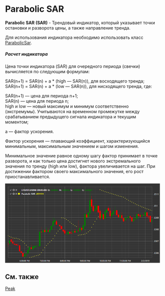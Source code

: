 # Parabolic SAR

**Parabolic SAR (SAR)** \- Трендовый индикатор, который указывает точки остановки и разворота цены, а также направление тренда. 

Для использования индикатора необходимо использовать класс [ParabolicSar](xref:StockSharp.Algo.Indicators.ParabolicSar). 
##### Расчет индикатора  
  
Цена точки индикатора (SAR) для очередного периода (свечки) вычисляется по следующим формулам:  
  
SAR(n+1) = SAR(n) + a * (high — SAR(n)), для восходящего тренда;  
SAR(n+1) = SAR(n) + a * (low — SAR(n)), для нисходящего тренда, где:  

SAR(n+1) — цена для периода n+1;  
SAR(n) — цена для периода n;  
high и low — новый максимум и минимум соответственно (экстремумы). Учитываются на временном промежутке между срабатыванием предыдущего сигнала индикатора и текущим моментом;  
  
a — фактор ускорения.  
  
Фактор ускорения — плавающий коэффициент, характеризующийся минимальным, максимальным значением и шагом изменения.  
  
Минимальное значение равное одному шагу фактор принимает в точке разворота, и как только цена достигнет нового экстремального значения по тренду (high или low), фактора увеличивается на шаг. При достижении фактором своего максимального значения, его рост приостанавливается.  
  
![IndicatorParabolicSar](../images/IndicatorParabolicSar.png)

## См. также

[Peak](IndicatorPeak.md)
